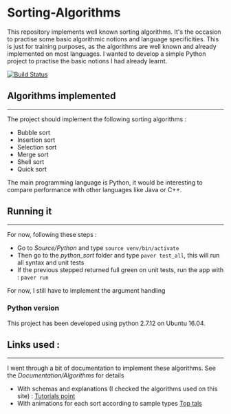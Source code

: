 # Sorting-Algorithms
This repository implements well known sorting algorithms. It's the occasion to practise some basic algorithmic notions and language specificities. This is just for training purposes, as the algorithms are well known and already implemented on most languages. I wanted to develop a simple Python project to practise the basic notions I had already learnt.


[![Build Status](https://travis-ci.org/matthieusb/sorting-algorithms-python-java.svg?branch=master)](https://travis-ci.org/matthieusb/sorting-algorithms-python-java)


## Algorithms implemented
----
The project should implement the following sorting algorithms :

  - Bubble sort
  - Insertion sort
  - Selection sort
  - Merge sort
  - Shell sort
  - Quick sort

The main programming language is Python, it would be interesting to compare performance with other languages like Java or C++.

## Running it
----
For now, following these steps :

  - Go to *Source/Python* and type ```source venv/bin/activate```
  - Then go to the *python_sort* folder and type ```paver test_all```, this will run all syntax and unit tests
  - If the previous stepped returned full green on unit tests, run the app with : ```paver run```

For now, I still have to implement the argument handling


### Python version
This project has been developed using python 2.7.12 on Ubuntu 16.04.

## Links used :
----
I went through a bit of documentation to implement these algorithms. See the *Documentation/Algorithms* for details

  - With schemas and explanations (I checked the algorithms used on this site) : [Tutorials point](https://www.tutorialspoint.com/data_structures_algorithms/bubble_sort_algorithm.htm)
  - With animations for each sort according to sample types [Top tals](https://www.toptal.com/developers/sorting-algorithms)
